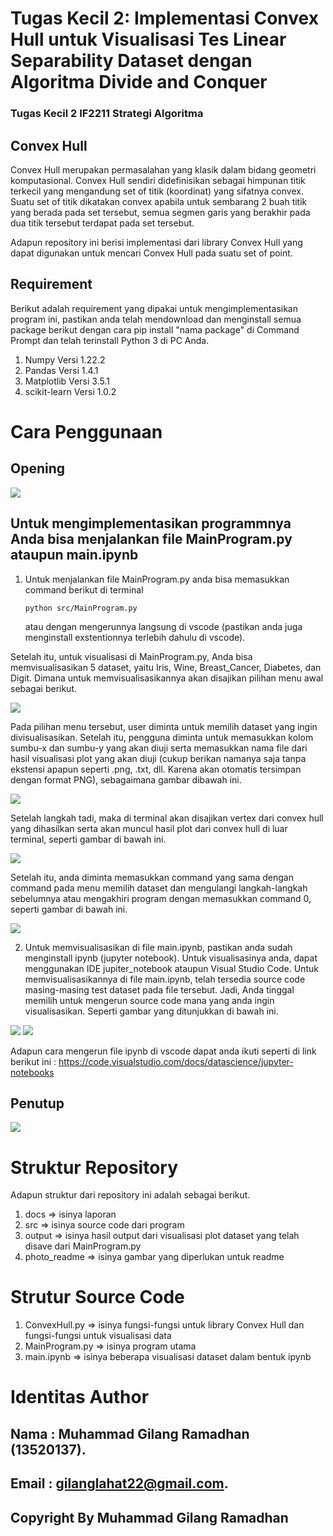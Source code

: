 # Tugas Kecil 2: Implementasi Convex Hull untuk Visualisasi Tes Linear Separability Dataset dengan Algoritma Divide and Conquer
### Tugas Kecil 2 IF2211 Strategi Algoritma

## Convex Hull
Convex Hull merupakan permasalahan yang klasik dalam bidang geometri komputasional. Convex Hull sendiri didefinisikan sebagai himpunan titik terkecil yang mengandung set of titik (koordinat) yang sifatnya convex. Suatu set of titik dikatakan convex apabila untuk sembarang 2 buah titik yang berada pada set tersebut, semua segmen garis yang berakhir pada dua titik tersebut terdapat pada set tersebut.

Adapun repository ini berisi implementasi dari library Convex Hull yang dapat digunakan untuk mencari Convex Hull pada suatu set of point.

## Requirement
Berikut adalah requirement yang dipakai untuk mengimplementasikan program ini, pastikan anda telah mendownload dan menginstall semua package berikut dengan cara pip install "nama package" di Command Prompt dan telah terinstall Python 3 di PC Anda.
1. Numpy Versi 1.22.2
2. Pandas Versi 1.4.1
3. Matplotlib Versi 3.5.1
4. scikit-learn Versi 1.0.2

# Cara Penggunaan

## Opening
<img src="photo_readme/pembuka.jpg" />

## Untuk mengimplementasikan programmnya Anda bisa menjalankan file MainProgram.py ataupun main.ipynb
1. Untuk menjalankan file MainProgram.py anda bisa memasukkan command berikut di terminal

    ```shell
    python src/MainProgram.py
    ```
    atau dengan mengerunnya langsung di vscode (pastikan anda juga menginstall exstentionnya terlebih dahulu di vscode).
 
Setelah itu, untuk visualisasi di MainProgram.py, Anda bisa memvisualisasikan 5 dataset, yaitu Iris, Wine, Breast_Cancer, Diabetes, dan Digit. Dimana untuk memvisualisasikannya akan disajikan pilihan menu awal sebagai berikut.

<img src="photo_readme/MenuAwal.jpg" />

Pada pilihan menu tersebut, user diminta untuk memilih dataset yang ingin divisualisasikan. Setelah itu, pengguna diminta untuk memasukkan kolom sumbu-x dan sumbu-y yang akan diuji serta memasukkan nama file dari hasil visualisasi plot yang akan diuji (cukup berikan namanya saja tanpa ekstensi apapun seperti .png, .txt, dll. Karena akan otomatis tersimpan dengan format PNG), sebagaimana gambar dibawah ini.

<img src="photo_readme/menulanjutan.jpg" />

Setelah langkah tadi, maka di terminal akan disajikan vertex dari convex hull yang dihasilkan serta akan muncul hasil plot dari convex hull di luar terminal, seperti gambar di bawah ini.

<img src="photo_readme/visualisasi_data.jpg" />

Setelah itu, anda diminta memasukkan command yang sama dengan command pada menu memilih dataset dan mengulangi langkah-langkah sebelumnya atau mengakhiri program dengan memasukkan command 0, seperti gambar di bawah ini.
 
 <img src="photo_readme/commandlanjutan.jpg" />

2. Untuk memvisualisasikan di file main.ipynb, pastikan anda sudah menginstall ipynb (jupyter notebook). Untuk visualisasinya anda, dapat menggunakan IDE jupiter_notebook ataupun Visual Studio Code. Untuk memvisualisasikannya di file main.ipynb, telah tersedia source code masing-masing test dataset pada file tersebut. Jadi, Anda tinggal memilih untuk mengerun source code mana yang anda ingin visualisasikan. Seperti gambar yang ditunjukkan di bawah ini.
<img src="photo_readme/contoh_code_ipynb.jpg" />
<img src="photo_readme/contoh_output_ipynb.jpg" />

Adapun cara mengerun file ipynb di vscode dapat anda ikuti seperti di link berikut ini : https://code.visualstudio.com/docs/datascience/jupyter-notebooks

## Penutup
<img src="photo_readme/penutup.jpg" />

# Struktur Repository
Adapun struktur dari repository ini adalah sebagai berikut.
1. docs => isinya laporan
2. src => isinya source code dari program
3. output => isinya hasil output dari visualisasi plot dataset yang telah disave dari MainProgram.py
4. photo_readme => isinya gambar yang diperlukan untuk readme

# Strutur Source Code
1. ConvexHull.py => isinya fungsi-fungsi untuk library Convex Hull dan fungsi-fungsi untuk visualisasi data
2. MainProgram.py => isinya program utama
3. main.ipynb => isinya beberapa visualisasi dataset dalam bentuk ipynb

# Identitas Author
## Nama  : Muhammad Gilang Ramadhan (13520137).
## Email : gilanglahat22@gmail.com.

## Copyright By Muhammad Gilang Ramadhan
